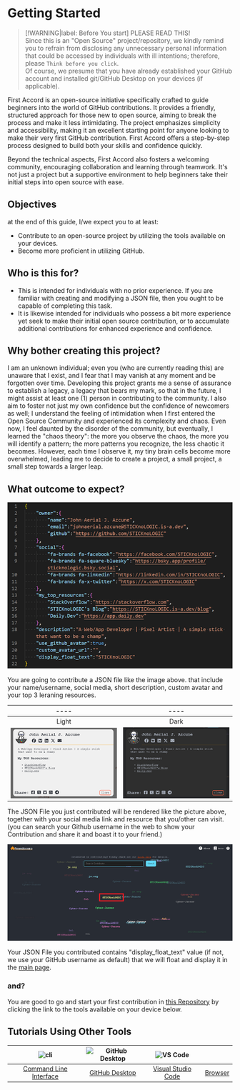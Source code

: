 # Getting Started
> [!WARNING|label: Before You start]
> PLEASE READ THIS!    
> Since this is an "Open Source" project/repository, we kindly remind you to refrain from disclosing any unnecessary personal information that could be accessed by individuals with ill intentions; therefore, please `Think before you click`.    
> Of course, we presume that you have already established your GitHub account and installed git/GitHub Desktop on your devices (if applicable).

First Accord is an open-source initiative specifically crafted to guide beginners into the world of GitHub contributions. It provides a friendly, structured approach for those new to open source, aiming to break the process and make it less intimidating. The project emphasizes simplicity and accessibility, making it an excellent starting point for anyone looking to make their very first GitHub contribution. First Accord offers a step-by-step process designed to build both your skills and confidence quickly.

Beyond the technical aspects, First Accord also fosters a welcoming community, encouraging collaboration and learning through teamwork. It's not just a project but a supportive environment to help beginners take their initial steps into open source with ease.

## Objectives
at the end of this guide, I/we expect you to at least:
 * Contribute to an open-source project by utilizing the tools available on your devices.
 * Become more proficient in utilizing GitHub.

## Who is this for?
 * This is intended for individuals with no prior experience. If you are familiar with creating and modifying a JSON file, then you ought to be capable of completing this task.
 * It is likewise intended for individuals who possess a bit more experience yet seek to make their initial open source contribution, or to accumulate additional contributions for enhanced experience and confidence.

## Why bother creating this project?
I am an unknown individual; even you (who are currently reading this) are unaware that I exist, and I fear that I may vanish at any moment and be forgotten over time. Developing this project grants me a sense of assurance to establish a legacy, a legacy that bears my mark, so that in the future, I might assist at least one (1) person in contributing to the community. I also aim to foster not just my own confidence but the confidence of newcomers as well; I understand the feeling of intimidation when I first entered the Open Source Community and experienced its complexity and chaos. Even now, I feel daunted by the disorder of the community, but eventually, I learned the "chaos theory": the more you observe the chaos, the more you will identify a pattern; the more patterns you recognize, the less chaotic it becomes. However, each time I observe it, my tiny brain cells become more overwhelmed, leading me to decide to create a project, a small project, a small step towards a larger leap.

## What outcome to expect?
<img src="/assets/objective4.png" alt="json output" />

You are going to contribute a JSON file like the image above. that include your name/username, social media, short description, custom avatar and your top 3 leraning resources.

| ---- | ---- |
| :---:| :---: |
| Light | Dark|
| <img src="/assets/objective1.png" alt="light output" /> | <img src="/assets/objective3.png" alt="dark output" /> |

The JSON File you just contributed will be rendered like the picture above, together with your social media link and resource that you/other can visit. (you can search your Github username in the web to show your Contribution and share it and boast it to your friend.)

<img src="/assets/objective2.png" alt="light output" />

Your JSON File you contributed contains "display_float_text" value (if not, we use your GitHub username as default) that we will float and display it in the [main page](https://first-accord.js.org).

### and?
You are good to go and start your first contribution in [this Repository](https://github.com/STICKnoLOGIC/First-Accord) by clicking the link to the tools available on your device below.

## Tutorials Using Other Tools
| <img alt="cli" src="https://raw.githubusercontent.com/felixse/FluentTerminal/refs/heads/master/Icons/Icon_no_margin.png" width="100"> | <img alt="GitHub Desktop" src="https://desktop.github.com/images/desktop-icon.svg" width="100"> | <img alt="VS Code" src="https://upload.wikimedia.org/wikipedia/commons/1/1c/Visual_Studio_Code_1.35_icon.png" width=100> | <i class="fa-solid fab fa-chrome fa-6x" style="color:lightblue"></i> |
| :------------------: | :------------------: | :------------------: | :------------------: |
| [Command Line Interface](guide/github-cli) | [GitHub Desktop](guide/github-desktop) | [Visual Studio Code](docs/gui-tool-tutorials/github-vscode) | [Browser](guide/github-browser)
